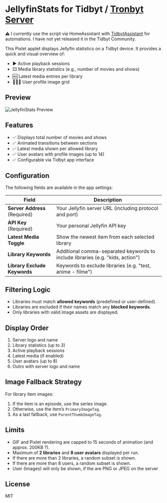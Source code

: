 # JellyfinStats for Tidbyt / [Tronbyt Server](https://github.com/tavdog/tronbyt-server)

⚠️ I currently use the script via HomeAssistant with [TidbytAssistant](https://github.com/savdagod/TidbytAssistant) for automations. I have not yet released it in the Tidbyt Community.

This Pixlet applet displays Jellyfin statistics on a Tidbyt device. It provides a quick and visual overview of:

- ▶️ Active playback sessions  
- 🎞️ Media library statistics (e.g., number of movies and shows)  
- 🆕 Latest media entries per library  
- 🧑‍🤝‍🧑 User profile image grid

## Preview

![JellyfinStats Preview](preview.gif)

## Features

- ✅ Displays total number of movies and shows
- ✅ Animated transitions between sections
- ✅ Latest media shown per allowed library
- ✅ User avatars with profile images (up to 14)
- ✅ Configurable via Tidbyt app interface

## Configuration

The following fields are available in the app settings:

| Field | Description |
|-------|-------------|
| **Server Address** (Required) | Your Jellyfin server URL (including protocol and port)  |
| **API Key** (Required) | Your personal Jellyfin API key |
| **Latest Media Toggle** | Show the newest item from each selected library |
| **Library Keywords** | Additional comma-separated keywords to include libraries (e.g. "kids, action") |
| **Library Exclude Keywords** | Keywords to exclude libraries (e.g. "test, anime - filme") |

## Filtering Logic

- Libraries must match **allowed keywords** (predefined or user-defined).
- Libraries are excluded if their names match any **blocked keywords**.
- Only libraries with valid image assets are displayed.

## Display Order

1. Server logo and name
2. Library statistics (up to 3)
3. Active playback sessions
4. Latest media (if enabled)
5. User avatars (up to 8)
6. Outro with server logo and name

## Image Fallback Strategy

For library item images:

1. If the item is an episode, use the series image.
2. Otherwise, use the item’s `PrimaryImageTag`.
3. As a last fallback, use `ParentThumbImageTag`.

## Limits

- GIF and Pixlet rendering are capped to 15 seconds of animation (and approx. 200KB ?).
- Maximum of **2 libraries** and **8 user avatars** displayed per run.
- If there are more than 2 libraries, a random subset is shown.
- If there are more than 8 users, a random subset is shown.
- User (Images) will only be shown, if the are PNG or JPEG on the server

## License

MIT

